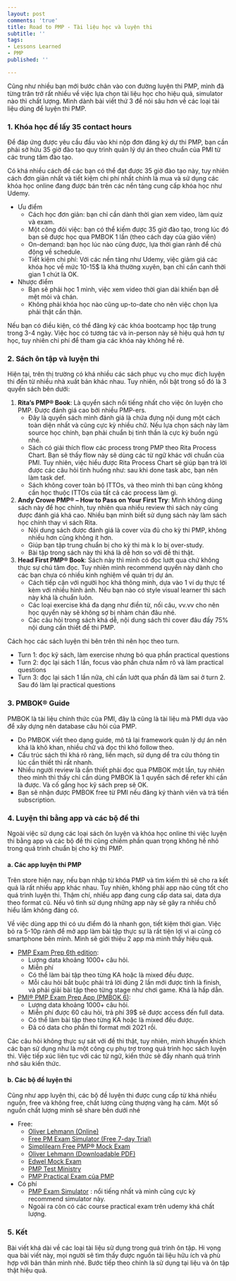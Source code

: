 ```yaml
---
layout: post
comments: 'true'
title: Road to PMP - Tài liệu học và luyện thi
subtitle: ''
tags:
- Lessons Learned
- PMP
published: ''

---
```

Cũng như nhiều bạn mới bước chân vào con đường luyện thi PMP, mình đã từng trăn trở rất nhiều về việc lựa chọn tài liệu học cho hiệu quả, simulator nào thì chất lượng. Mình dành bài viết thứ 3 để nói sâu hơn về các loại tài liệu dùng để luyện thi PMP.

### 1. Khóa học để lấy 35 contact hours

Để đáp ứng được yêu cầu đầu vào khi nộp đơn đăng ký dự thi PMP, bạn cần phải sở hửu 35 giờ đào tạo quy trình quản lý dự án theo chuẩn của PMI từ các trung tâm đào tạo.

Có khá nhiều cách để các bạn có thể đạt được 35 giờ đào tạo này, tuy nhiên cách đơn giản nhất và tiết kiệm chi phí nhất chính là mua và sử dụng các khóa học online đang được bán trên các nền tảng cung cấp khóa học như Udemy.

* Ưu điểm
  * Cách học đơn giản: bạn chỉ cần dành thời gian xem video, làm quiz và exam.
  * Một công đôi việc: bạn có thể kiếm được 35 giờ đào tạo, trong lúc đó bạn sẽ được học qua PMBOK 1 lần (theo cách dạy của giáo viên)
  * On-demand: bạn học lúc nào cũng được, lựa thời gian rảnh để chủ động về schedule.
  * Tiết kiệm chi phí: Với các nền tảng như Udemy, việc giảm giá các khóa học về mức 10-15$ là khá thường xuyên, bạn chỉ cần canh thời gian 1 chút là OK.
* Nhược điểm
  * Bạn sẽ phải học 1 mình, việc xem video thời gian dài khiến bạn dễ mệt mỏi và chán.
  * Không phải khóa học nào cũng up-to-date cho nên việc chọn lựa phải thật cẩn thận.

Nếu bạn có điều kiện, có thể đăng ký các khóa bootcamp học tập trung trong 3-4 ngày. Việc học có tương tác và in-person này sẽ hiệu quả hơn tự học, tuy nhiên chi phí để tham gia các khóa này không hề rẻ.

### 2. Sách ôn tập và luyện thi

Hiện tại, trên thị trường có khá nhiều các sách phục vụ cho mục đích luyện thi đến từ nhiều nhà xuất bản khác nhau. Tuy nhiên, nổi bật trong số đó là 3 quyển sách bên dưới:

1. **Rita’s PMP® Book**: Là quyển sách nổi tiếng nhất cho việc ôn luyện cho PMP. Được đánh giá cao bởi nhiều PMP-ers.
   * Đây là quyển sách mình đánh giá là chứa đựng nội dung một cách toàn diện nhất và cũng cực kỳ nhiều chữ. Nếu lựa chọn sách này làm source học chính, bạn phải chuẩn bị tinh thần là cực kỳ buồn ngủ nhé.
   * Sách có giải thích flow các process trong PMP theo Rita Process Chart. Bạn sẽ thấy flow này sẽ dùng các từ ngữ khác với chuẩn của PMI. Tuy nhiên, việc hiểu được Rita Process Chart sẽ giúp bạn trả lời được các câu hỏi tình huống như: sau khi done task abc, bạn nên làm task def.
   * Sách không cover toàn bộ ITTOs, và theo mình thì bạn cũng không cần học thuộc ITTOs của tất cả các process làm gì.
2. **Andy Crowe PMP® – How to Pass on Your First Try**: Mình không dùng sách này để học chính, tuy nhiên qua nhiều review thì sách này cũng được đánh giá khá cao. Nhiều bạn mình biết sử dụng sách này làm sách học chính thay vì sách Rita.
   * Nội dung sách được đánh giá là cover vừa đủ cho kỳ thi PMP, không nhiều hơn cũng không ít hơn.
   * Giúp bạn tập trung chuẩn bị cho kỳ thi mà k lo bị over-study.
   * Bài tập trong sách này thì khá là dễ hơn so với đề thi thật.
3. **Head First PMP® Book**: Sách này thì mình có đọc lướt qua chứ không thực sự chú tâm đọc. Tuy nhiên mình recommend quyển này dành cho các bạn chưa có nhiều kinh nghiệm về quản trị dự án.
   * Cách tiếp cận với người học khá thông minh, dựa vào 1 ví dụ thực tế kèm với nhiều hình ảnh. Nếu bạn nào có style visual learner thì sách này khá là chuẩn luôn.
   * Các loại exercise khá đa dạng như điền từ, nối câu, vv.vv cho nên học quyển này sẽ không sợ bị nhàm chán đâu nhé. 
   * Các câu hỏi trong sách khá dễ, nội dung sách thì cover đâu đấy 75% nội dung cần thiết để thi PMP.

Cách học các sách luyện thi bên trên thì nên học theo turn.

* Turn 1: đọc kỹ sách, làm exercise nhưng bỏ qua phần practical questions
* Turn 2: đọc lại sách 1 lần, focus vào phần chưa nắm rõ và làm practical questions
* Turn 3: đọc lại sách 1 lần nữa, chỉ cần lướt qua phần đã làm sai ở turn 2. Sau đó làm lại practical questions

### 3. PMBOK® Guide

PMBOK là tài liệu chính thức của PMI, đây là cũng là tài liệu mà PMI dựa vào để xây dựng nên database câu hỏi của PMP.

* Do PMBOK viết theo dạng guide, mô tả lại framework quản lý dự án nên khá là khô khan, nhiều chữ và đọc thì khó follow theo.
* Cấu trúc sách thì khá rõ ràng, liền mạch, sử dụng dể tra cứu thông tin lúc cần thiết thì rất nhanh.
* Nhiều người review là cần thiết phải đọc qua PMBOK một lần, tuy nhiên theo mình thì thấy chỉ cần dùng PMBOK là 1 quyển sách để refer khi cần là được. Và cố gắng học kỹ sách prep sẽ OK.
* Bạn sẽ nhận được PMBOK free từ PMI nếu đăng ký thành viên và trả tiền subscription.

### 4. Luyện thi bằng app và các bộ đề thi

Ngoài việc sử dụng các loại sách ôn luyện và khóa học online thì việc luyện thi bằng app và các bộ đề thi cũng chiếm phần quan trọng không hề nhỏ trong quá trình chuẩn bị cho kỳ thi PMP.

#### a. Các app luyện thi PMP

Trên store hiện nay, nếu bạn nhập từ khóa PMP và tìm kiếm thì sẽ cho ra kết quả là rất nhiều app khác nhau. Tuy nhiên, không phải app nào cũng tốt cho quá trình luyện thi. Thậm chí, nhiều app đang cung cấp data sai, data dựa theo format cũ. Nếu vô tình sử dụng những app này sẽ gây ra nhiều chỗ hiểu lầm không đáng có.

Về việc dùng app thì có ưu điểm đó là nhanh gọn, tiết kiệm thời gian. Việc bỏ ra 5-10p rảnh để mở app làm bài tập thực sự là rất tiện lợi vì ai cũng có smartphone bên mình. Mình sẽ giới thiệu 2 app mà mình thấy hiệu quả.

* [PMP Exam Prep 6th edition](https://apps.apple.com/jp/app/pmp-exam-prep-6th-edition/id1502054904):
  * Lượng data khoảng 1000+ câu hỏi.
  * Miễn phí
  * Có thể làm bài tập theo từng KA hoặc là mixed đều được.
  * Mỗi câu hỏi bắt buộc phải trả lời đúng 2 lần mới được tính là finish, và phải giải bài tập theo từng stage như chơi game. Khá là hấp dẫn.
* [PMI® PMP Exam Prep App (PMBOK 6)](https://www.pocketprep.com/exams/pmi-pmp/):
  * Lượng data khoảng 1000+ câu hỏi.
  * Miễn phí được 60 câu hỏi, trả phí 39$ sẽ được access đến full data.
  * Có thể làm bài tập theo từng KA hoặc là mixed đều được.
  * Đã có data cho phần thi format mới 2021 rồi.

Các câu hỏi không thực sự sát với đề thi thật, tuy nhiên, mình khuyến khích các bạn sử dụng như là một công cụ phụ trợ trong quá trình học sách luyện thi. Việc tiếp xúc liên tục với các từ ngữ, kiến thức sẽ đẩy nhanh quá trình nhớ sâu kiến thức.

#### b. Các bộ đề luyện thi

Cũng như app luyện thi, các bộ đề luyện thi được cung cấp từ khá nhiều nguồn, free và không free, chất lượng cũng thượng vàng hạ cám. Một số nguồn chất lượng mình sẽ share bên dưới nhé

* Free:
  * [Oliver Lehmann (Online)](http://www.oliverlehmann.com/pmp-self-test/100-free-questions.htm "PMP Mock Exam")
  * [Free PM Exam Simulator (Free 7-day Trial)](http://nanacast.com/vp/10002461/490529/20501/ "PM Exam Simulator")
  * [Simplilearn Free PMP® Mock Exam](https://www.simplilearn.com/pmp-exam-prep-free-practice-test "PMP Mock Exam")
  * [Oliver Lehmann (Downloadable PDF)](https://www.oliverlehmann.com/contents/free-downloads/200_PMP_Sample_Questions.pdf "PMP Mock Exam")
  * [Edwel Mock Exam](http://edwel.com/Free-Resources/PMP-Certification-Practice-Exam.aspx "PMP Mock Exam")
  * [PMP Test Ministry](https://pmp.testingministry.com/test-bank)
  * [PMP Practical Exam của PMP](https://marketplace.pmi.org/Pages/ProductDetail.aspx?GMProduct=00101620200)
* Có phí
  * [PMP Exam Simulator](https://www.project-management-prepcast.com/pmp-exam/the-pmp-exam-simulator) : nổi tiếng nhất và mình cũng cực kỳ recommend simulator này.
  * Ngoài ra còn có các course practical exam trên udemy khá chất lượng.

### 5. Kết

Bài viết khá dài về các loại tài liệu sử dụng trong quá trình ôn tập. Hi vọng qua bài viết này, mọi người sẽ tìm thấy được nguồn tài liệu hữu ích và phù hợp với bản thân mình nhé. Bước tiếp theo chính là sử dụng tại liệu và ôn tập thật hiệu quả.